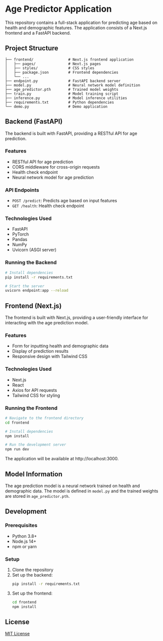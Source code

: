 # Age Predictor Application

This repository contains a full-stack application for predicting age based on health and demographic features. The application consists of a Next.js frontend and a FastAPI backend.

## Project Structure

```
├── frontend/                # Next.js frontend application
│   ├── pages/               # Next.js pages
│   ├── styles/              # CSS styles
│   ├── package.json         # Frontend dependencies
│   └── ...
├── endpoint.py              # FastAPI backend server
├── model.py                 # Neural network model definition
├── age_predictor.pth        # Trained model weights
├── train.py                 # Model training script
├── inference.py             # Model inference utilities
├── requirements.txt         # Python dependencies
└── demo.py                  # Demo application
```

## Backend (FastAPI)

The backend is built with FastAPI, providing a RESTful API for age prediction.

### Features

- RESTful API for age prediction
- CORS middleware for cross-origin requests
- Health check endpoint
- Neural network model for age prediction

### API Endpoints

- `POST /predict`: Predicts age based on input features
- `GET /health`: Health check endpoint

### Technologies Used

- FastAPI
- PyTorch
- Pandas
- NumPy
- Uvicorn (ASGI server)

### Running the Backend

```bash
# Install dependencies
pip install -r requirements.txt

# Start the server
uvicorn endpoint:app --reload
```

## Frontend (Next.js)

The frontend is built with Next.js, providing a user-friendly interface for interacting with the age prediction model.

### Features

- Form for inputting health and demographic data
- Display of prediction results
- Responsive design with Tailwind CSS

### Technologies Used

- Next.js
- React
- Axios for API requests
- Tailwind CSS for styling

### Running the Frontend

```bash
# Navigate to the frontend directory
cd frontend

# Install dependencies
npm install

# Run the development server
npm run dev
```

The application will be available at http://localhost:3000.

## Model Information

The age prediction model is a neural network trained on health and demographic data. The model is defined in `model.py` and the trained weights are stored in `age_predictor.pth`.

## Development

### Prerequisites

- Python 3.8+
- Node.js 14+
- npm or yarn

### Setup

1. Clone the repository
2. Set up the backend:
   ```bash
   pip install -r requirements.txt
   ```
3. Set up the frontend:
   ```bash
   cd frontend
   npm install
   ```

## License

[MIT License](LICENSE)
